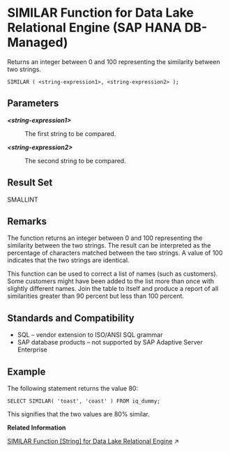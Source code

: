<!-- loio328e90f2bcb14535a8a34b74369bbbfc -->

# SIMILAR Function for Data Lake Relational Engine \(SAP HANA DB-Managed\)

Returns an integer between 0 and 100 representing the similarity between two strings.



```
SIMILAR ( <string-expression1>, <string-expression2> );
```



<a name="loio328e90f2bcb14535a8a34b74369bbbfc__section_jgh_5y5_vrb"/>

## Parameters


<dl>
<dt><b>

*<string-expression1\>*

</b></dt>
<dd>

The first string to be compared.



</dd><dt><b>

*<string-expression2\>*

</b></dt>
<dd>

The second string to be compared.



</dd>
</dl>



<a name="loio328e90f2bcb14535a8a34b74369bbbfc__section_c4t_5y5_vrb"/>

## Result Set

SMALLINT



<a name="loio328e90f2bcb14535a8a34b74369bbbfc__section_wqb_vy5_vrb"/>

## Remarks

The function returns an integer between 0 and 100 representing the similarity between the two strings. The result can be interpreted as the percentage of characters matched between the two strings. A value of 100 indicates that the two strings are identical.

This function can be used to correct a list of names \(such as customers\). Some customers might have been added to the list more than once with slightly different names. Join the table to itself and produce a report of all similarities greater than 90 percent but less than 100 percent.



<a name="loio328e90f2bcb14535a8a34b74369bbbfc__section_hvp_vy5_vrb"/>

## Standards and Compatibility

-   SQL – vendor extension to ISO/ANSI SQL grammar
-   SAP database products – not supported by SAP Adaptive Server Enterprise



<a name="loio328e90f2bcb14535a8a34b74369bbbfc__section_lzy_vy5_vrb"/>

## Example

The following statement returns the value 80:

```
SELECT SIMILAR( 'toast', 'coast' ) FROM iq_dummy;
```

This signifies that the two values are 80% similar.

**Related Information**  


[SIMILAR Function \[String\] for Data Lake Relational Engine](https://help.sap.com/viewer/19b3964099384f178ad08f2d348232a9/2024_1_QRC/en-US/a57f56c484f21015b142b043da48dee3.html "Returns an integer between 0 and 100 representing the similarity between two strings.") :arrow_upper_right:

